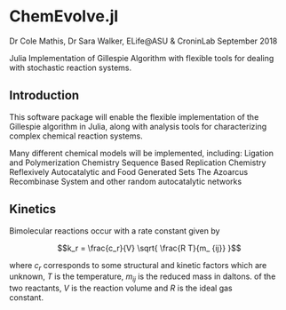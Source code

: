 # ChemEvolve.jl
Dr Cole Mathis, Dr Sara Walker, ELife@ASU & CroninLab
September 2018

Julia Implementation of Gillespie Algorithm with flexible tools for dealing 
with stochastic reaction systems. 





## Introduction

This software package will enable the flexible implementation of the 
Gillespie algorithm in Julia, along with analysis tools for 
characterizing complex chemical reaction systems. 

Many different chemical models will be implemented, including:
Ligation and Polymerization Chemistry
Sequence Based Replication Chemistry
Reflexively Autocatalytic and Food Generated Sets
The Azoarcus Recombinase System
and other random autocatalytic networks

## Kinetics

Bimolecular reactions occur with a rate constant given by
```math
k_r = \frac{c_r}{V} \sqrt{ \frac{R T}{m_ {ij}} }
```

where $`c_r`$ corresponds to some structural and kinetic factors which are 
unknown, $`T`$ is the temperature, $`m_{ij}`$ is the reduced mass in daltons.
of the two reactants, $`V`$ is the reaction volume and $`R`$ is the ideal gas \
constant.

